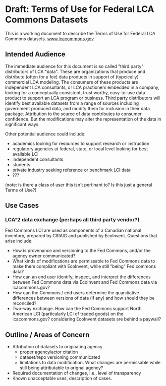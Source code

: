 # Draft: Terms of Use for Federal LCA Commons Datasets
This is a working document to describe the Terms of Use for Federal LCA Commons datasets.  www.lcacommons.gov  

## Intended Audience
The immediate audience for this document is so called "third party" distributors of LCA "data".  These are organizations that produce and distribute (often for a fee) data products in support of (typcically) commercial LCA modeling.  The consumers of these products are independent LCA consultants, or LCA practioners embedded in a company, looking for a conceptually consistent, trust worthy, easy-to-use data product to support an LCA program or business.  Third party distributors will identify best available datasets from a range of sources including government produced data, and modify them for inclusion in their data package.  Attribution to the source of data contributes to consumer confidence.  But the modifications may alter the representation of the data in significant ways.

Other potential audience could include:
- academics looking for resources to support research or instruction
- regulatory agencies at federal, state, or local level looking for best available LCI
- independent consultants
- students
- private industry seeking reference or benchmark LCI data
- ???

(note: is there a class of user this isn't pertinant to?  Is this just a general Terms of Use?)

## Use Cases
### LCA^2 data exchange (perhaps all third party vendor?)
Fed Commons LCI are used as components of a Canadian national inventory, prepared by CIRAIG and published by EcoInvent.  Questions that arise include:
- How is provenance and versioning to the Fed Commons, and/or the agency owner communicated?
- What kinds of modifications are permissable to Fed Commons data to make them compliant with EcoInvent, while still "being" Fed commons data?
- How can an end user identify, inspect, and interpret the differences between Fed Commons data via EcoInvent and Fed Commons data via lcacommons.gov?
- How can the Commons / end users determine the quanitiative differences between versions of data (if any) and how should they be reconciled?
- Two-way exchange.  How can the Fed Commons support North American LCI (particularly LCI of traded goods) on the lcacommons.gov?  considering EcoInvent datasets are behind a paywall?

## Outline / Areas of Concern

- Attribution of datasets to originating agency
  - proper agency/actor citation
  - dataset/repo versioning communicated
  - limitations to data modification.  What changes are permissable while still being attributable to orignal agency?
- Required documentation of changes, i.e., level of transparency
- Known unacceptable uses, description of cases.
